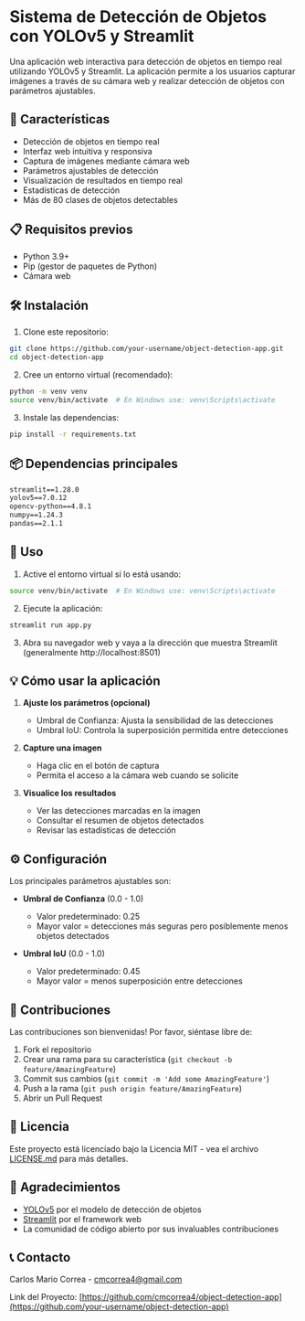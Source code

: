 # Sistema de Detección de Objetos con YOLOv5 y Streamlit

Una aplicación web interactiva para detección de objetos en tiempo real utilizando YOLOv5 y Streamlit. La aplicación permite a los usuarios capturar imágenes a través de su cámara web y realizar detección de objetos con parámetros ajustables.


## 🚀 Características

- Detección de objetos en tiempo real
- Interfaz web intuitiva y responsiva
- Captura de imágenes mediante cámara web
- Parámetros ajustables de detección
- Visualización de resultados en tiempo real
- Estadísticas de detección
- Más de 80 clases de objetos detectables

## 📋 Requisitos previos

- Python 3.9+
- Pip (gestor de paquetes de Python)
- Cámara web

## 🛠️ Instalación

1. Clone este repositorio:
```bash
git clone https://github.com/your-username/object-detection-app.git
cd object-detection-app
```

2. Cree un entorno virtual (recomendado):
```bash
python -m venv venv
source venv/bin/activate  # En Windows use: venv\Scripts\activate
```

3. Instale las dependencias:
```bash
pip install -r requirements.txt
```

## 📦 Dependencias principales

```txt
streamlit==1.28.0
yolov5==7.0.12
opencv-python==4.8.1
numpy==1.24.3
pandas==2.1.1
```

## 🚀 Uso

1. Active el entorno virtual si lo está usando:
```bash
source venv/bin/activate  # En Windows use: venv\Scripts\activate
```

2. Ejecute la aplicación:
```bash
streamlit run app.py
```

3. Abra su navegador web y vaya a la dirección que muestra Streamlit (generalmente http://localhost:8501)

## 💡 Cómo usar la aplicación

1. **Ajuste los parámetros (opcional)**
   - Umbral de Confianza: Ajusta la sensibilidad de las detecciones
   - Umbral IoU: Controla la superposición permitida entre detecciones

2. **Capture una imagen**
   - Haga clic en el botón de captura
   - Permita el acceso a la cámara web cuando se solicite

3. **Visualice los resultados**
   - Ver las detecciones marcadas en la imagen
   - Consultar el resumen de objetos detectados
   - Revisar las estadísticas de detección

## ⚙️ Configuración

Los principales parámetros ajustables son:

- **Umbral de Confianza** (0.0 - 1.0)
  - Valor predeterminado: 0.25
  - Mayor valor = detecciones más seguras pero posiblemente menos objetos detectados

- **Umbral IoU** (0.0 - 1.0)
  - Valor predeterminado: 0.45
  - Mayor valor = menos superposición entre detecciones

## 🤝 Contribuciones

Las contribuciones son bienvenidas! Por favor, siéntase libre de:

1. Fork el repositorio
2. Crear una rama para su característica (`git checkout -b feature/AmazingFeature`)
3. Commit sus cambios (`git commit -m 'Add some AmazingFeature'`)
4. Push a la rama (`git push origin feature/AmazingFeature`)
5. Abrir un Pull Request

## 📄 Licencia

Este proyecto está licenciado bajo la Licencia MIT - vea el archivo [LICENSE.md](LICENSE.md) para más detalles.

## 👏 Agradecimientos

- [YOLOv5](https://github.com/ultralytics/yolov5) por el modelo de detección de objetos
- [Streamlit](https://streamlit.io/) por el framework web
- La comunidad de código abierto por sus invaluables contribuciones

## 📞 Contacto

Carlos Mario Correa - cmcorrea4@gmail.com

Link del Proyecto: [https://github.com/cmcorrea4/object-detection-app](https://github.com/your-username/object-detection-app)
